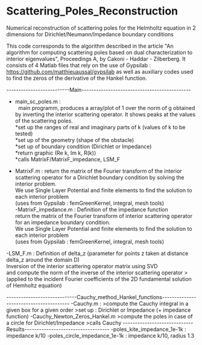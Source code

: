 # Scattering_Poles_Reconstruction
Numerical reconstruction of scattering poles for the Helmholtz equation in 2 dimensions for Dirichlet/Neumann/Impedance boundary conditions

This code corresponds to the algorithm described in the article "An algorithm for computing scattering poles based on dual characterization to interior eigenvalues", Proceedings A, by Cakoni - Haddar - Zilberberg. 
It consists of 4 Matlab files that rely on the use of Gypsilab : https://github.com/matthieuaussal/gypsilab
as well as auxiliary codes used to find the zeros of the derivative of the Hankel function. 

--------------------------Main---------------------------------------------
- main_sc_poles.m :   
$~$ main programm, produces a array/plot of 1 over the norm of g obtained by inverting the interior scattering operator. It shows peaks at the values of the scattering poles.  
        *set up the ranges of real and imaginary parts of k (values of k to be tested)  
	*set up of the geometry (shape of the obstacle)  
	*set up of boundary condition (Dirichlet or Impedance)  
	*return graphic (Re k, Im k, R(k))  
	*calls MatrixF/MatrixF_impedance, LSM_F  

- MatrixF.m :
	return the matrix of the Fourier transform of the interior scattering operator for a Dirichlet boundary condition by solving the interior problem.  
        We use Single Layer Potential and finite elements to find the solution to each interior problem   
        (uses from Gypsilab : femGreenKernel, integral, mesh tools)  
-MatrixF_impedance.m :
	Definition of the impedance function  
	return the matrix of the Fourier transform of interior scattering operator for an impedance boundary condition.  
        We use Single Layer Potential and finite elements to find the solution to each interior problem   
        (uses from Gypsilab : femGreenKernel, integral, mesh tools)  

-LSM_F.m :
	Definition of delta_z (parameter for points z taken at distance delta_z around the domain D)  
	Inversion of the interior scattering operator matrix using SVD   
  and compute the norm of the inverse of the interior scattering operator
	>(applied to the incident Fourier coefficients of the 2D fundamental solution of Hemholtz equation)

-----------------------------Cauchy_method_Hankel_functions----------------------------------------
-Cauchy.m : 
	>compute the Cauchy integral in a given box for a given order
	>set up : Dirichlet or Impedance (+ impedance function)
-Cauchy_Newton_Zeros_Hankel.m
	>compute the poles in case of a circle for Dirichlet/Impedance
	>calls Cauchy
-----------------------------Results-----------------------------------
-poles_kite_impedance_1e-1k : impedance k/10
-poles_circle_impedance_1e-1k : impedance k/10, radius 1.3

